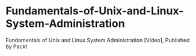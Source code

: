 # Fundamentals-of-Unix-and-Linux-System-Administration
Fundamentals of Unix and Linux System Administration [Video], Published by Packt
